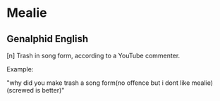 # Mealie
## Genalphid English

[n] Trash in song form, according to a YouTube commenter.

Example:

"why did you make trash a song form(no offence but i dont like mealie) (screwed is better)"